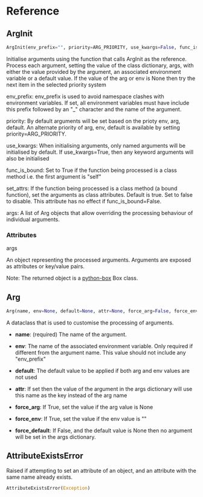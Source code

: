 # Reference

## ArgInit

```python
ArgInit(env_prefix="", priority=ARG_PRIORITY, use_kwargs=False, func_is_bound=False, set_attrs=True, args=None)
```

Initialise arguments using the function that calls ArgInit as the reference. Process each argument, setting the value of the class dictionary, args, with either the value provided by the argument, an associated environment variable or a default value. If the value of the arg or env is None then try the next item in the selected priority system

env_prefix: env_prefix is used to avoid namespace clashes with environment variables. If set, all environment variables must have include this prefix followed by an "_" character and the name of the argument.

priority: By default arguments will be set based on the prioty env, arg, default. An alternate priority of arg, env, default is available by setting priority=ARG_PRIORITY.

use_kwargs: When initialising arguments, only named arguments will be initialised by default. If use_kwargs=True, then any keyword arguments will also be initialised

func_is_bound: Set to True if the function being processed is a class method i.e. the first argument is "self"

set_attrs: If the function being processed is a class method (a bound function), set the arguments as class attributes. Default is true. Set to false to disable. This attribute has no effect if func_is_bound=False.

args: A list of Arg objects that allow overriding the processing behaviour of individual arguments.

### Attributes

args

An object representing the processed arguments. Arguments are exposed as attributes or key/value pairs.

Note: The returned object is a [python-box](https://github.com/cdgriffith/Box) Box class.

## Arg

```python
Arg(name, env=None, default=None, attr=None, force_arg=False, force_env=True, force_default=True, disable_env=False)
```

A dataclass that is used to customise the processing of arguments.

+ **name**: (required) The name of the argument.

+ **env**: The name of the associated environment variable. Only required if different from the argument name. This value should not include any "env_prefix"

+ **default**: The default value to be applied if both arg and env values are not used

+ **attr**: If set then the value of the argument in the args dictionary will use this name as the key instead of the arg name

+ **force_arg**: If True, set the value if the arg value is None

+ **force_env**: If True, set the value if the env value is ""

+ **force_default**: If False, and the default value is None then no argument will be set in the args dictionary.

## AttributeExistsError

Raised if attempting to set an attribute of an object, and an attribute with the same name already exists.

```python
AttributeExistsError(Exception)
```
